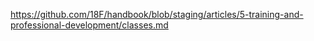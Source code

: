 ---
---
https://github.com/18F/handbook/blob/staging/articles/5-training-and-professional-development/classes.md
